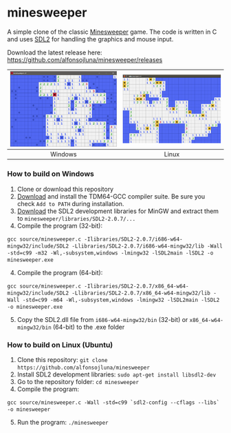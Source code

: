 # minesweeper

A simple clone of the classic [Minesweeper](https://en.wikipedia.org/wiki/Minesweeper_(video_game)) game. The code is written in C and uses [SDL2](https://www.libsdl.org) for handling the graphics and mouse input.

Download the latest release here: https://github.com/alfonsojluna/minesweeper/releases

![Windows](/screenshots/windows.png) | ![Linux](/screenshots/linux.png)
:-----------: | :-------------:
Windows | Linux

### How to build on Windows

1. Clone or download this repository
2. [Download](http://tdm-gcc.tdragon.net/download) and install the TDM64-GCC compiler suite. Be sure you check `Add to PATH` during installation.
3. [Download](https://www.libsdl.org/download-2.0.php) the SDL2 development libraries for MinGW and extract them to `minesweeper/libraries/SDL2-2.0.7/...`
4. Compile the program (32-bit):
```
gcc source/minesweeper.c -Ilibraries/SDL2-2.0.7/i686-w64-mingw32/include/SDL2 -Llibraries/SDL2-2.0.7/i686-w64-mingw32/lib -Wall -std=c99 -m32 -Wl,-subsystem,windows -lmingw32 -lSDL2main -lSDL2 -o minesweeper.exe
```
4. Compile the program (64-bit):
```
gcc source/minesweeper.c -Ilibraries/SDL2-2.0.7/x86_64-w64-mingw32/include/SDL2 -Llibraries/SDL2-2.0.7/x86_64-w64-mingw32/lib -Wall -std=c99 -m64 -Wl,-subsystem,windows -lmingw32 -lSDL2main -lSDL2 -o minesweeper.exe
```
5. Copy the SDL2.dll file from `i686-w64-mingw32/bin` (32-bit) or `x86_64-w64-mingw32/bin` (64-bit) to the .exe folder

### How to build on Linux (Ubuntu)

1. Clone this repository: `git clone https://github.com/alfonsojluna/minesweeper`
2. Install SDL2 development libraries: `sudo apt-get install libsdl2-dev`
3. Go to the repository folder: `cd minesweeper`
4. Compile the program:
```
gcc source/minesweeper.c -Wall -std=c99 `sdl2-config --cflags --libs` -o minesweeper
```
5. Run the program: `./minesweeper`
